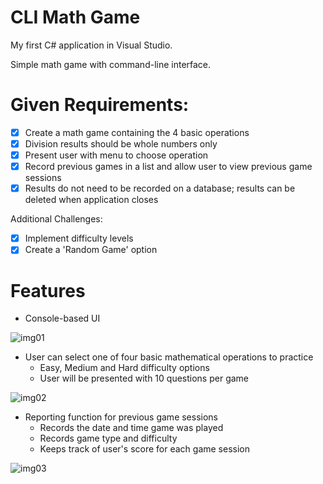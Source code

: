 # CLI Math Game
My first C# application in Visual Studio.

Simple math game with command-line interface.

# Given Requirements:
- [x] Create a math game containing the 4 basic operations
- [x] Division results should be whole numbers only
- [x] Present user with menu to choose operation
- [x] Record previous games in a list and allow user to view previous game sessions
- [x] Results do not need to be recorded on a database; results can be deleted when application closes

Additional Challenges:
- [x] Implement difficulty levels
- [x] Create a 'Random Game' option

# Features
* Console-based UI

![img01](https://github.com/bheston1/MathGame/assets/111481356/131b215d-b153-48f3-9eaf-f3d98a747ec3)

* User can select one of four basic mathematical operations to practice
  - Easy, Medium and Hard difficulty options
  - User will be presented with 10 questions per game
 
![img02](https://github.com/bheston1/MathGame/assets/111481356/573491db-f21e-4c40-a731-6cefabb2613b)

* Reporting function for previous game sessions
  - Records the date and time game was played
  - Records game type and difficulty
  - Keeps track of user's score for each game session

![img03](https://github.com/bheston1/MathGame/assets/111481356/9308916a-d486-4d50-a043-6c2ab67c00a8)
